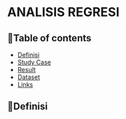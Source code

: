 # ANALISIS REGRESI

## 📌Table of contents
- [Definisi]()
- [Study Case]()
- [Result]()
- [Dataset]()
- [Links]()

## 📌**Definisi**
